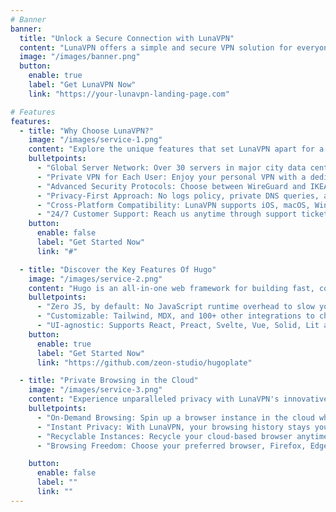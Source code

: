 ```yaml
---
# Banner
banner:
  title: "Unlock a Secure Connection with LunaVPN"
  content: "LunaVPN offers a simple and secure VPN solution for everyone. Experience a seamless and private online journey with our easy-to-use service."
  image: "/images/banner.png"
  button:
    enable: true
    label: "Get LunaVPN Now"
    link: "https://your-lunavpn-landing-page.com"

# Features
features:
  - title: "Why Choose LunaVPN?"
    image: "/images/service-1.png"
    content: "Explore the unique features that set LunaVPN apart for a secure and personalized VPN experience."
    bulletpoints:
      - "Global Server Network: Over 30 servers in major city data centers worldwide."
      - "Private VPN for Each User: Enjoy your personal VPN with a dedicated private IP address, ensuring complete isolation from other users on the network."
      - "Advanced Security Protocols: Choose between WireGuard and IKEAv2 protocols, with an optional PROXY server for added configuration flexibility."
      - "Privacy-First Approach: No logs policy, private DNS queries, and the option to pay with Bitcoin for enhanced privacy."
      - "Cross-Platform Compatibility: LunaVPN supports iOS, macOS, Windows, Linux, Edge, Firefox, and Chrome."
      - "24/7 Customer Support: Reach us anytime through support tickets, and for premium assistance, connect with us via WhatsApp/Signal."
    button:
      enable: false
      label: "Get Started Now"
      link: "#"

  - title: "Discover the Key Features Of Hugo"
    image: "/images/service-2.png"
    content: "Hugo is an all-in-one web framework for building fast, content-focused websites. It offers a range of exciting features for developers and website creators. Some of the key features are:"
    bulletpoints:
      - "Zero JS, by default: No JavaScript runtime overhead to slow you down."
      - "Customizable: Tailwind, MDX, and 100+ other integrations to choose from."
      - "UI-agnostic: Supports React, Preact, Svelte, Vue, Solid, Lit and more."
    button:
      enable: true
      label: "Get Started Now"
      link: "https://github.com/zeon-studio/hugoplate"

  - title: "Private Browsing in the Cloud"
    image: "/images/service-3.png"
    content: "Experience unparalleled privacy with LunaVPN's innovative browser-in-the-cloud feature. Enjoy completely private browsing without any data tied back to you."
    bulletpoints:
      - "On-Demand Browsing: Spin up a browser instance in the cloud whenever you need it."
      - "Instant Privacy: With LunaVPN, your browsing history stays yours. Terminate sessions with zero data retention, ensuring your online activities remain completely private."
      - "Recyclable Instances: Recycle your cloud-based browser anytime throughout the month for ultimate flexibility."
      - "Browsing Freedom: Choose your preferred browser, Firefox, Edge, or Chrome, empowering you with personalized and private online experiences through LunaVPN."

    button:
      enable: false
      label: ""
      link: ""
---
```

